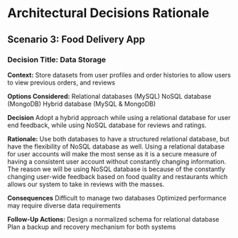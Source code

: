 # Architectural Decisions Rationale

## Scenario 3: Food Delivery App

### Decision Title: Data Storage

**Context:**
Store datasets from user profiles and order histories to allow users to view previous orders, and reviews

**Options Considered:**
Relational databases (MySQL)
NoSQL database (MongoDB)
Hybrid database (MySQL & MongoDB)

**Decision**
Adopt a hybrid approach while using a relational database for user end feedback, while using NoSQL database for reviews and ratings. 

**Rationale:**
Use both databases to have a structured relational database, but have the flexibility of NoSQL database as well. Using a relational database for user accounts will make the most sense as it is a secure measure of having a consistent user account without constantly changing information. The reason we will be using NoSQL database is because of the constantly changing user-wide feedback based on food quality and restaurants which allows our system to take in reviews with the masses.  

**Consequences** 
Difficult to manage two databases
Optimized performance may require diverse data requirements 

**Follow-Up Actions:**
Design a normalized schema for relational database
Plan a backup and recovery mechanism for both systems
